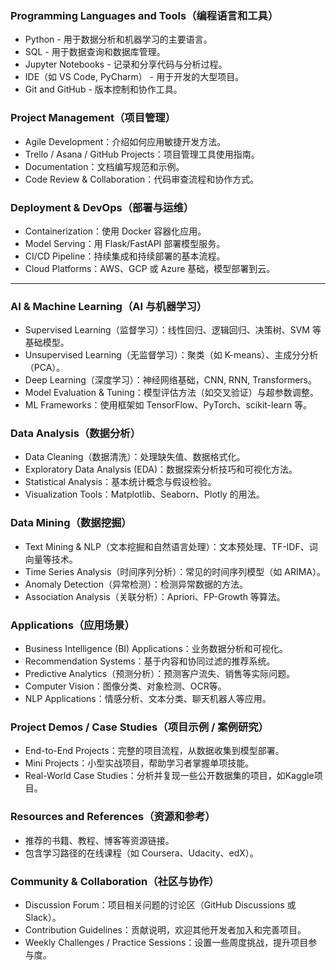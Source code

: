###  Programming Languages and Tools（编程语言和工具）
   - Python - 用于数据分析和机器学习的主要语言。
   - SQL - 用于数据查询和数据库管理。
   - Jupyter Notebooks - 记录和分享代码与分析过程。
   - IDE（如 VS Code, PyCharm） - 用于开发的大型项目。
   - Git and GitHub - 版本控制和协作工具。

###  Project Management（项目管理）
   - Agile Development：介绍如何应用敏捷开发方法。
   - Trello / Asana / GitHub Projects：项目管理工具使用指南。
   - Documentation：文档编写规范和示例。
   - Code Review & Collaboration：代码审查流程和协作方式。

###  Deployment & DevOps（部署与运维）
   - Containerization：使用 Docker 容器化应用。
   - Model Serving：用 Flask/FastAPI 部署模型服务。
   - CI/CD Pipeline：持续集成和持续部署的基本流程。
   - Cloud Platforms：AWS、GCP 或 Azure 基础，模型部署到云。

---

### AI & Machine Learning（AI 与机器学习）
   - Supervised Learning（监督学习）：线性回归、逻辑回归、决策树、SVM 等基础模型。
   - Unsupervised Learning（无监督学习）：聚类（如 K-means）、主成分分析（PCA）。
   - Deep Learning（深度学习）：神经网络基础，CNN, RNN, Transformers。
   - Model Evaluation & Tuning：模型评估方法（如交叉验证）与超参数调整。
   - ML Frameworks：使用框架如 TensorFlow、PyTorch、scikit-learn 等。

###  Data Analysis（数据分析）
   - Data Cleaning（数据清洗）：处理缺失值、数据格式化。
   - Exploratory Data Analysis (EDA)：数据探索分析技巧和可视化方法。
   - Statistical Analysis：基本统计概念与假设检验。
   - Visualization Tools：Matplotlib、Seaborn、Plotly 的用法。

###  Data Mining（数据挖掘）
   - Text Mining & NLP（文本挖掘和自然语言处理）：文本预处理、TF-IDF、词向量等技术。
   - Time Series Analysis（时间序列分析）：常见的时间序列模型（如 ARIMA）。
   - Anomaly Detection（异常检测）：检测异常数据的方法。
   - Association Analysis（关联分析）：Apriori、FP-Growth 等算法。

###  Applications（应用场景）
   - Business Intelligence (BI) Applications：业务数据分析和可视化。
   - Recommendation Systems：基于内容和协同过滤的推荐系统。
   - Predictive Analytics（预测分析）：预测客户流失、销售等实际问题。
   - Computer Vision：图像分类、对象检测、OCR等。
   - NLP Applications：情感分析、文本分类、聊天机器人等应用。

###  Project Demos / Case Studies（项目示例 / 案例研究）
   - End-to-End Projects：完整的项目流程，从数据收集到模型部署。
   - Mini Projects：小型实战项目，帮助学习者掌握单项技能。
   - Real-World Case Studies：分析并复现一些公开数据集的项目，如Kaggle项目。


###  Resources and References（资源和参考）
   - 推荐的书籍、教程、博客等资源链接。
   - 包含学习路径的在线课程（如 Coursera、Udacity、edX）。

###  Community & Collaboration（社区与协作）
   - Discussion Forum：项目相关问题的讨论区（GitHub Discussions 或 Slack）。
   - Contribution Guidelines：贡献说明，欢迎其他开发者加入和完善项目。
   - Weekly Challenges / Practice Sessions：设置一些周度挑战，提升项目参与度。
